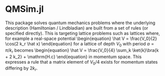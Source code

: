 # QMSim.jl

This package solves quantum mechanics problems where the underlying description (Hamiltonian / Lindbladian) are built from a set of rules (or specified directly).  This is targeting lattice problems such as lattices where, for example a real-space potential
\begin{equation}
\hat V = \frac{V_0}{2} \cos(2 k_r \hat x)
\end{equation}
for a lattice of depth $V_0$ with period $a = \pi / k_r$ becomes
\begin{equation}
\hat V = \frac{V_0}{4} \sum_k \ket{k}\bra{k + 2 k_2} + \mathrm{H.c}
\end{equation}
in momentum space.
This expresses a rule that a matrix element of $V_0/4$ exists for momentum states differing by $2 k_r$.

